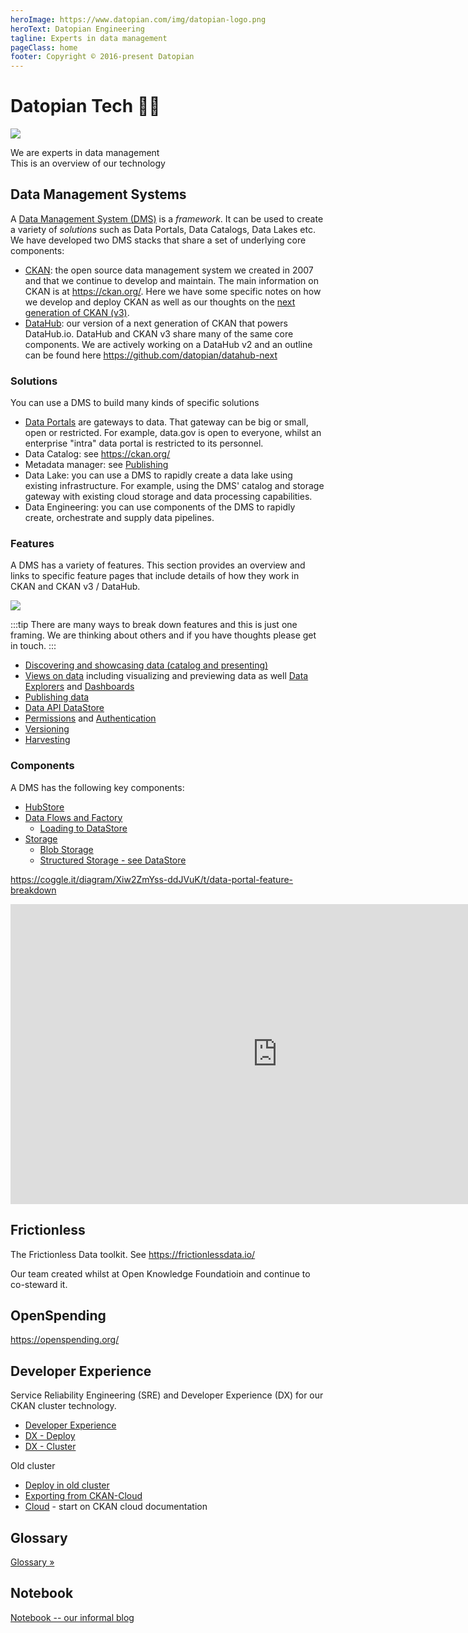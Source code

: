 ```yaml
---
heroImage: https://www.datopian.com/img/datopian-logo.png
heroText: Datopian Engineering
tagline: Experts in data management 
pageClass: home
footer: Copyright © 2016-present Datopian
---
```


<div class="hero">
  <h1>Datopian Tech 👩‍💻</h1>

  <a href="https://datopian.com/"><img src="https://www.datopian.com/img/datopian-logo.png" /></a>

  <p class="description">
    We are experts in data management
    <br/>
    This is an overview of our technology
  </p>
</div>

## Data Management Systems

A [Data Management System (DMS)][dms] is a *framework*. It can be used to create a variety of *solutions* such as Data Portals, Data Catalogs, Data Lakes etc. We have developed two DMS stacks that share a set of underlying core components:

* [CKAN][]: the open source data management system we created in 2007 and that we continue to develop and maintain. The main information on CKAN is at https://ckan.org/. Here we have some specific notes on how we develop and deploy CKAN as well as our thoughts on the [next generation of CKAN (v3)][v3].
* [DataHub][]: our version of a next generation of CKAN that powers DataHub.io. DataHub and CKAN v3 share many of the same core components. We are actively working on a DataHub v2 and an outline can be found here https://github.com/datopian/datahub-next

### Solutions

You can use a DMS to build many kinds of specific solutions

* [Data Portals][portals] are gateways to data. That gateway can be big or small, open or restricted. For example, data.gov is open to everyone, whilst an enterprise "intra" data portal is restricted to its personnel.
* Data Catalog: see https://ckan.org/
* Metadata manager: see [Publishing][]
* Data Lake: you can use a DMS to rapidly create a data lake using existing infrastructure. For example, using the DMS' catalog and storage gateway with existing cloud storage and data processing capabilities.
* Data Engineering: you can use components of the DMS to rapidly create, orchestrate and supply data pipelines.

[dms]: /dms/
[portals]: /data-portals/
[Publishing]: /publish/
[DataHub]: /datahub/
[CKAN]: /ckan/
[v3]: /ckan-v3/

### Features

A DMS has a variety of features. This section provides an overview and links to specific feature pages that include details of how they work in CKAN and CKAN v3 / DataHub.

<img src="https://docs.google.com/drawings/d/e/2PACX-1vRdMzNeIAEkjDRGtBfuocy6zDyRg_qDujSkLrTe69U1qlu_1kfTYN0OL_v4IZKKo0eDXRbCzgzQMlFz/pub?w=622&amp;h=635">

:::tip
There are many ways to break down features and this is just one framing. We are thinking about others and if you have thoughts please get in touch.
:::

* [Discovering and showcasing data (catalog and presenting)](/frontend/)
* [Views on data](/views/) including visualizing and previewing data as well [Data Explorers][explorer] and [Dashboards][]
* [Publishing data](/publish/)
* [Data API DataStore](/data-api)
* [Permissions](/permissions/) and [Authentication](/authentication/)
* [Versioning](/versioning/)
* [Harvesting](/harvesting/)

[Dashboards]: /dashboards/
[explorer]: /data-explorer/

### Components

A DMS has the following key components:

* [HubStore](/hubstore/)
* [Data Flows and Factory](/flows/)
  * [Loading to DataStore](/load/)
* [Storage](/storage/)
  * [Blob Storage](/blob-storage/)
  * [Structured Storage - see DataStore](/data-api/)

https://coggle.it/diagram/Xiw2ZmYss-ddJVuK/t/data-portal-feature-breakdown

<iframe width='853' height='480' src='https://embed.coggle.it/diagram/Xiw2ZmYss-ddJVuK/b24d6f959c3718688fed2a5883f47d33f9bcff1478a0f3faf9e36961ac0b862f' frameborder='0' allowfullscreen></iframe>

## Frictionless

The Frictionless Data toolkit. See https://frictionlessdata.io/

Our team created whilst at Open Knowledge Foundatioin and continue to co-steward it.

## OpenSpending

https://openspending.org/

## Developer Experience

Service Reliability Engineering (SRE) and Developer Experience (DX) for our CKAN cluster technology.

* [Developer Experience][dx]
* [DX - Deploy](/dx/deploy/)
* [DX - Cluster](/dx/cluster/)

Old cluster

* [Deploy in old cluster](/deploy/)
* [Exporting from CKAN-Cloud](/migration/)
* [Cloud](/cloud/) - start on CKAN cloud documentation

## Glossary

[Glossary &raquo;](/glossary/)

## Notebook

[Notebook -- our informal blog](/notebook/)

[dx]: /dx/
